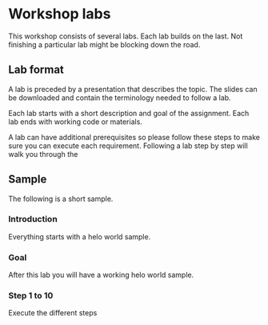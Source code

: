 # Workshop labs

This workshop consists of several labs. Each lab builds on the last. Not finishing a particular lab might be blocking down the road.

## Lab format

A lab is preceded by a presentation that describes the topic. The slides can be downloaded and contain the terminology needed to follow a lab.  

Each lab starts with a short description and goal of the assignment. Each lab ends with working code or materials. 

A lab can have additional prerequisites so please follow these steps to make sure you can execute each requirement. Following a lab step by step will walk you through the

## Sample 

The following is a short sample.

### Introduction

Everything starts with a helo world sample.

### Goal

After this lab you will have a working helo world sample.

### Step 1 to 10 

Execute the different steps 